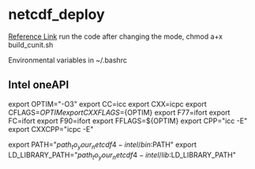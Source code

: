 # netcdf_deploy
[Reference Link](https://home.hiroshima-u.ac.jp/~leehs/?page_id=5612)
run the code after changing the mode, chmod a+x build_cunit.sh

Environmental variables in ~/.bashrc

## Intel oneAPI 
export OPTIM="-O3"
export CC=icc
export CXX=icpc
export CFLAGS=${OPTIM}
export CXXFLAGS=${OPTIM}
export F77=ifort
export FC=ifort
export F90=ifort
export FFLAGS=${OPTIM}
export CPP="icc -E"
export CXXCPP="icpc -E"

export PATH="$path_to_your_netcdf4-intel/bin:$PATH"
export LD_LIBRARY_PATH="$path_to_your_netcdf4-intel/lib:$LD_LIBRARY_PATH"
